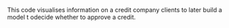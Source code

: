 This code visualises information on a credit company clients to later build a model t odecide whether to approve a credit.
